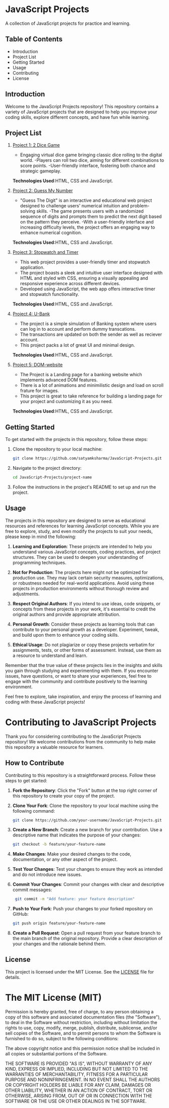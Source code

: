 # JavaScript Projects

A collection of JavaScript projects for practice and learning.

## Table of Contents

- Introduction
- Project List
- Getting Started
- Usage
- Contributing
- License

## Introduction

Welcome to the JavaScript Projects repository! This repository contains a variety of JavaScript projects that are designed to help you improve your coding skills, explore different concepts, and have fun while learning.

## Project List

1. [Project 1: 2 Dice Game](https://github.com/satyamksharma/JavaScript-Projects/tree/main/2-dice-game)
   - Engaging virtual dice game bringing classic dice rolling to the digital world.
   -Players can roll two dice, aiming for different combinations to score points.
   -User-friendly interface, fostering both chance and strategic gameplay.

   **Technologies Used**:HTML, CSS and JavaScript.

2. [Project 2: Guess My Number](https://github.com/satyamksharma/JavaScript-Projects/tree/main/Guess-My-Number)
   - "Guess The Digit" is an interactive and educational web project designed to challenge users' numerical intuition and problem-solving skills.
   -The game presents users with a randomized sequence of digits and prompts them to predict the next digit based on the pattern they perceive.
   -With a user-friendly interface and increasing difficulty levels, the project offers an engaging way to enhance numerical cognition.

   **Technologies Used**:HTML, CSS and JavaScript.


3. [Project 3: Stopwatch and Timer](https://github.com/satyamksharma/JavaScript-Projects/tree/main/Stopwatch_And_Timer)
   - This web project provides a user-friendly timer and stopwatch application.
   - The project boasts a sleek and intuitive user interface designed with HTML and styled with CSS, ensuring a visually appealing and responsive experience across different devices.
   - Developed using JavaScript, the web app offers interactive timer and stopwatch functionality.

   **Technologies Used**:HTML, CSS and JavaScript.


4. [Project 4: U-Bank](https://github.com/satyamksharma/JavaScript-Projects/tree/main/U-Bank)
   - The project is a simple simulation of Banking system where users can log in to account and perform dummy transcations.
   - The transactions are updated on both the sender as well as reciever account.
   - This project packs a lot of great UI and minimal design.

   **Technologies Used**:HTML, CSS and JavaScript.


5. [Project 5: DOM-website](https://github.com/satyamksharma/JavaScript-Projects/tree/main/Website-using-Adv.-DOM)
   - The Project is a Landing page for a banking website which implements advanced DOM features.
   - There is a lot of animations and minimilistic design and load on scroll frature for images.
   - This project is great to take reference for building a landing page for your project and customizing it as you need.

   **Technologies Used**:HTML, CSS and JavaScript.



## Getting Started

To get started with the projects in this repository, follow these steps:

1. Clone the repository to your local machine:
   ```bash
   git clone https://github.com/satyamksharma/JavaScript-Projects.git
2. Navigate to the project directory:
   ```bash
   cd JavaScript-Projects/project-name
3. Follow the instructions in the project's README to set up and run the project.

## Usage

The projects in this repository are designed to serve as educational resources and references for learning JavaScript concepts. While you are free to explore, study, and even modify the projects to suit your needs, please keep in mind the following:

1. **Learning and Exploration**: These projects are intended to help you understand various JavaScript concepts, coding practices, and project structures. They can be used to deepen your understanding of programming techniques.

2. **Not for Production**: The projects here might not be optimized for production use. They may lack certain security measures, optimizations, or robustness needed for real-world applications. Avoid using these projects in production environments without thorough review and adjustments.

3. **Respect Original Authors**: If you intend to use ideas, code snippets, or concepts from these projects in your work, it's essential to credit the original authors and provide appropriate attribution.

4. **Personal Growth**: Consider these projects as learning tools that can contribute to your personal growth as a developer. Experiment, tweak, and build upon them to enhance your coding skills.

5. **Ethical Usage**: Do not plagiarize or copy these projects verbatim for assignments, tests, or other forms of assessment. Instead, use them as a resource to understand and learn.

Remember that the true value of these projects lies in the insights and skills you gain through studying and experimenting with them. If you encounter issues, have questions, or want to share your experiences, feel free to engage with the community and contribute positively to the learning environment.

Feel free to explore, take inspiration, and enjoy the process of learning and coding with these JavaScript projects!


# Contributing to JavaScript Projects

Thank you for considering contributing to the JavaScript Projects repository! We welcome contributions from the community to help make this repository a valuable resource for learners.

## How to Contribute

Contributing to this repository is a straightforward process. Follow these steps to get started:

1. **Fork the Repository**: Click the "Fork" button at the top right corner of this repository to create your copy of the project.

2. **Clone Your Fork**: Clone the repository to your local machine using the following command:
   ```bash
   git clone https://github.com/your-username/JavaScript-Projects.git

3. **Create a New Branch**: Create a new branch for your contribution. Use a descriptive name that indicates the purpose of your changes:
    ```bash
    git checkout -b feature/your-feature-name

4. **Make Changes**: Make your desired changes to the code, documentation, or any other aspect of the project.

5. **Test Your Changes**: Test your changes to ensure they work as intended and do not introduce new issues.

6. **Commit Your Changes**: Commit your changes with clear and descriptive commit messages:
   ```bash
    git commit -m "Add feature: your feature description"

7. **Push to Your Fork**: Push your changes to your forked repository on GitHub:
    ```bash
    git push origin feature/your-feature-name

8. **Create a Pull Request**: Open a pull request from your feature branch to the main branch of the original repository. Provide a clear description of your changes and the rationale behind them.


## License

This project is licensed under the MIT License. See the [LICENSE](LICENSE) file for details.

The MIT License (MIT)
=====================

Permission is hereby granted, free of charge, to any person obtaining a copy of this software and associated documentation files (the "Software"), to deal in the Software without restriction, including without limitation the rights to use, copy, modify, merge, publish, distribute, sublicense, and/or sell copies of the Software, and to permit persons to whom the Software is furnished to do so, subject to the following conditions:

The above copyright notice and this permission notice shall be included in all copies or substantial portions of the Software.

THE SOFTWARE IS PROVIDED "AS IS", WITHOUT WARRANTY OF ANY KIND, EXPRESS OR IMPLIED, INCLUDING BUT NOT LIMITED TO THE WARRANTIES OF MERCHANTABILITY, FITNESS FOR A PARTICULAR PURPOSE AND NONINFRINGEMENT. IN NO EVENT SHALL THE AUTHORS OR COPYRIGHT HOLDERS BE LIABLE FOR ANY CLAIM, DAMAGES OR OTHER LIABILITY, WHETHER IN AN ACTION OF CONTRACT, TORT OR OTHERWISE, ARISING FROM, OUT OF OR IN CONNECTION WITH THE SOFTWARE OR THE USE OR OTHER DEALINGS IN THE SOFTWARE.
